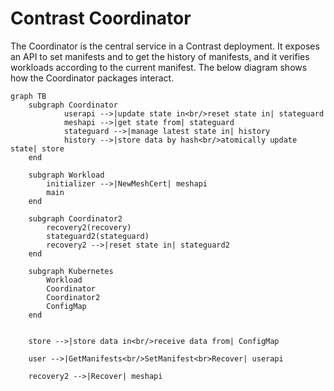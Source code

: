 # Contrast Coordinator

The Coordinator is the central service in a Contrast deployment. It exposes an
API to set manifests and to get the history of manifests, and it verifies
workloads according to the current manifest. The below diagram shows how the
Coordinator packages interact.

```mermaid
graph TB
    subgraph Coordinator
            userapi -->|update state in<br/>reset state in| stateguard
            meshapi -->|get state from| stateguard
            stateguard -->|manage latest state in| history
            history -->|store data by hash<br/>atomically update state| store
    end

    subgraph Workload
        initializer -->|NewMeshCert| meshapi
        main
    end

    subgraph Coordinator2
        recovery2(recovery)
        stateguard2(stateguard)
        recovery2 -->|reset state in| stateguard2
    end

    subgraph Kubernetes
        Workload
        Coordinator
        Coordinator2
        ConfigMap
    end


    store -->|store data in<br/>receive data from| ConfigMap

    user -->|GetManifests<br/>SetManifest<br>Recover| userapi

    recovery2 -->|Recover| meshapi
```
